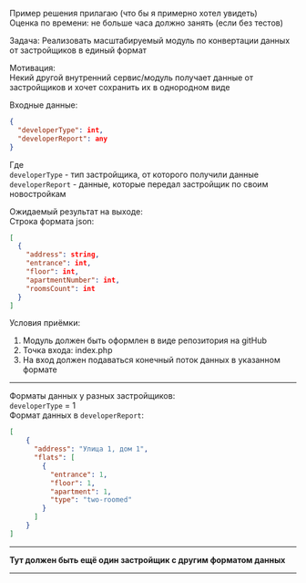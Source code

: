 Пример решения прилагаю (что бы я примерно хотел увидеть)  
Оценка по времени: не больше часа должно занять (если без тестов)

Задача:
Реализовать масштабируемый модуль по конвертации данных от застройщиков в единый формат

Мотивация:  
Некий другой внутренний сервис/модуль получает данные от застройщиков и хочет сохранить их в однородном виде

Входные данные:
```json
{
  "developerType": int,
  "developerReport": any
}
```
Где  
`developerType` - тип застройщика, от которого получили данные  
`developerReport` - данные, которые передал застройщик по своим новостройкам

Ожидаемый результат на выходе:  
Строка формата json:
```json
[
  {
    "address": string,
    "entrance": int,
    "floor": int,
    "apartmentNumber": int,
    "roomsCount": int
  }
]
```

Условия приёмки:  
1. Модуль должен быть оформлен в виде репозитория на gitHub
2. Точка входа: index.php
3. На вход должен подаваться конечный поток данных в указанном формате
___
Форматы данных у разных застройщиков:  
`developerType` = 1  
Формат данных в `developerReport`:
```json
[
    {
      "address": "Улица 1, дом 1",
      "flats": [
        {
          "entrance": 1,
          "floor": 1,
          "apartment": 1,
          "type": "two-roomed"
        }
      ]
    }
]
```
___
**Тут должен быть ещё один застройщик с другим форматом данных**
** **

